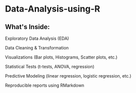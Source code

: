 # Data-Analysis-using-R

##  What's Inside:

Exploratory Data Analysis (EDA)

Data Cleaning & Transformation

Visualizations (Bar plots, Histograms, Scatter plots, etc.)

Statistical Tests (t-tests, ANOVA, regression)

Predictive Modeling (linear regression, logistic regression, etc.)

Reproducible reports using RMarkdown
